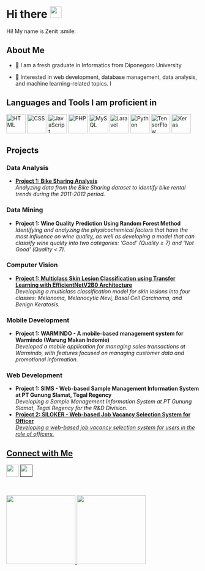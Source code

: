 <h1 class="default_cursor_cs"> Hi there <img src="https://raw.githubusercontent.com/MartinHeinz/MartinHeinz/master/wave.gif" width="30px"> </h1>
<p align="center">
</p>
<div size="20px"> Hi! My name is Zenit :smile: 
</div>
<h2> About Me</h2>
<ul>
<li>
<p>👯 I am a fresh graduate in Informatics from Diponegoro University  
</p>
</li>
<li>
<p>💬 Interested in web development, database management, data analysis, and machine learning-related topics.  
I</p>
</li>
</ul>
<h2>Languages and Tools I am proficient in </h2>
<p>
  <img src="https://cdn.jsdelivr.net/gh/devicons/devicon/icons/html5/html5-original.svg" alt="HTML" width="50" height="50"/>
  <img src="https://cdn.jsdelivr.net/gh/devicons/devicon/icons/css3/css3-original.svg" alt="CSS" width="50" height="50"/>
  <img src="https://cdn.jsdelivr.net/gh/devicons/devicon/icons/javascript/javascript-original.svg" alt="JavaScript" width="50" height="50"/>
  <img src="https://cdn.jsdelivr.net/gh/devicons/devicon/icons/php/php-original.svg" alt="PHP" width="50" height="50"/>
  <img src="https://cdn.jsdelivr.net/gh/devicons/devicon/icons/mysql/mysql-original.svg" alt="MySQL" width="50" height="50"/>
  <img src="https://cdn.jsdelivr.net/gh/simple-icons/simple-icons/icons/laravel.svg" alt="Laravel" width="50" height="50"/>
  <img src="https://cdn.jsdelivr.net/gh/devicons/devicon/icons/python/python-original.svg" alt="Python" width="50" height="50"/>
  <img src="https://cdn.jsdelivr.net/gh/devicons/devicon/icons/tensorflow/tensorflow-original.svg" alt="TensorFlow" width="50" height="50"/>
  <img src="https://cdn.jsdelivr.net/gh/devicons/devicon/icons/keras/keras-original.svg" alt="Keras" width="50" height="50"/>
</p>
<h2>Projects</h2>
<h3>Data Analysis</h3>
<ul>
  <li>
    <strong><a href="https://github.com/zntlnaa/Bike-Sharing-Project">Project 1: Bike Sharing Analysis</a></strong><br>
    <span><i>Analyzing data from the Bike Sharing dataset to identify bike rental trends during the 2011-2012 period.</i></span>
  </li>
</ul>
<h3>Data Mining</h3>
<ul>
  <li>
    <strong>Project 1: Wine Quality Prediction Using Random Forest Method</strong><br>
    <span><i>Identifying and analyzing the physicochemical factors that have the most influence on wine quality, as well as developing a model that can classify wine quality into two categories: 'Good' (Quality ≥ 7) and 'Not Good' (Quality < 7).</i></span>
  </li>
</ul>
<h3>Computer Vision</h3>
<ul>
  <li>
    <strong><a href="https://github.com/zntlnaa/Skin-Lesion-Classification-using-TL-EfficientnetV2B0-">Project 1: Multiclass Skin Lesion Classification using Transfer Learning with EfficientNetV2B0 Architecture</a></strong><br>
    <span><i>Developing a multiclass classification model for skin lesions into four classes: Melanoma, Melanocytic Nevi, Basal Cell Carcinoma, and Benign Keratosis.</i>     </span>
  </li>
</ul>
<h3>Mobile Development</h3>
<ul>
  <li>
    <strong>Project 1: WARMINDO - A mobile-based management system for Warmindo (Warung Makan Indomie)</strong><br>
    <span><i>Developed a mobile application for managing sales transactions at Warmindo, with features focused on managing customer data and promotional information.</i></span>
  </li>
</ul>
<h3>Web Development</h3>
<ul>
  <li>
    <strong>Project 1: SIMS - Web-based Sample Management Information System at PT Gunung Slamat, Tegal Regency</strong><br>
    <span><i>Developing a Sample Management Information System at PT Gunung Slamat, Tegal Regency for the R&D Division.</i></span>
  </li>
  <li>
    <strong><a href="https://github.com/zntlnaa/SILOKER">Project 2: SILOKER - Web-based Job Vacancy Selection System for Officer</strong><br>
    <span><i>Developing a web-based job vacancy selection system for users in the role of officers.</i></span>
  </li>
</ul>      
<h2> Connect with Me </h2>
<a href="https://www.linkedin.com/in/zenitlaena"> <img width="32px" align="center" src="https://raw.githubusercontent.com/rahulbanerjee26/githubAboutMeGenerator/main/icons/linked-in-alt.svg"></a> 
<a href=""> <img width="32px" align="center" src="https://raw.githubusercontent.com/rahulbanerjee26/githubAboutMeGenerator/main/icons/github.svg"></a>
<br>
<br>
  <br>
<p align="left">
<a href="https://github.com/zntlnaa">
  <img height="180em" src="https://github-readme-stats-eight-theta.vercel.app/api?username=penuliscode&show_icons=true&theme=algolia&include_all_commits=true&count_private=true"/>
  <img height="180em" src="https://github-readme-stats-eight-theta.vercel.app/api/top-langs/?username=penuliscode&layout=compact&theme=algolia"/>
</a>
</p>













